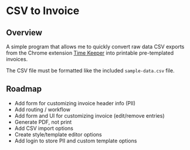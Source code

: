 # CSV to Invoice

## Overview

A simple program that allows me to quickly convert raw data CSV exports from the Chrome extension [Time Keeper](https://chrome.google.com/webstore/detail/task-timer/aomfjmibjhhfdenfkpaodhnlhkolngif?hl=en-US) into printable pre-templated invoices.

The CSV file must be formatted like the included `sample-data.csv` file.

## Roadmap

* Add form for customizing invoice header info (PII)
* Add routing / workflow
* Add form and UI for customizing invoice (edit/remove entries)
* Generate PDF, not print
* Add CSV import options
* Create style/template editor options
* Add login to store PII and custom template options

